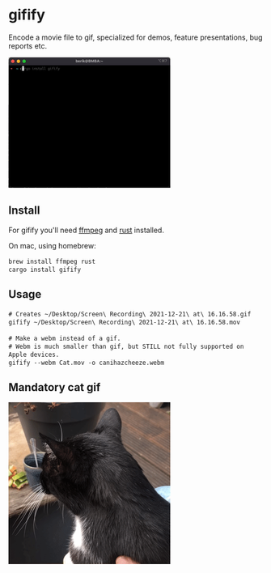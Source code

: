 # gifify

Encode a movie file to gif, specialized for demos, feature presentations, bug reports etc.

![Screen recording as gif](Screen%20Recording.gif)

## Install

For gifify you'll need [ffmpeg](https://ffmpeg.org/download.html) and [rust](https://www.rust-lang.org/tools/install) installed.

On mac, using homebrew:

    brew install ffmpeg rust
    cargo install gifify

## Usage

    # Creates ~/Desktop/Screen\ Recording\ 2021-12-21\ at\ 16.16.58.gif 
    gifify ~/Desktop/Screen\ Recording\ 2021-12-21\ at\ 16.16.58.mov

    # Make a webm instead of a gif.
    # Webm is much smaller than gif, but STILL not fully supported on Apple devices.
    gifify --webm Cat.mov -o canihazcheeze.webm

## Mandatory cat gif

![Can I HAZ CHEEZE](IMG_7606.gif)
